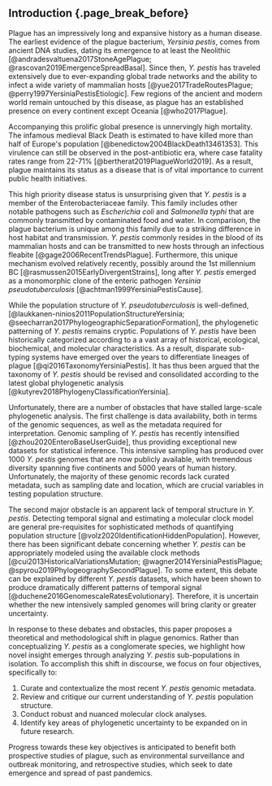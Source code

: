 ## Introduction {.page_break_before}

Plague has an impressively long and expansive history as a human disease. The earliest evidence of the plague bacterium, *Yersinia pestis*, comes from ancient DNA studies, dating its emergence to at least the Neolithic [@andradesvaltuena2017StoneAgePlague;  @rascovan2019EmergenceSpreadBasal]. Since then, *Y. pestis* has traveled extensively due to ever-expanding global trade networks  and the ability to infect a wide variety of mammalian hosts [@yue2017TradeRoutesPlague; @perry1997YersiniaPestisEtiologic]. Few regions of the ancient and modern world remain untouched by this disease, as plague has an established presence on every continent except Oceania [@who2017Plague].

Accompanying this prolific global presence is unnervingly high mortality. The infamous medieval Black Death is estimated to have killed more than half of Europe's population [@benedictow2004BlackDeath13461353]. This virulence can still be observed in the post-antibiotic era, where case fatality rates range from 22-71% [@bertherat2019PlagueWorld2019]. As a result, plague maintains its status as a disease that is of vital importance to current public health initiatives.

This high priority disease status is unsurprising given that *Y. pestis* is a member of the Enterobacteriaceae  family. This family includes other notable pathogens such as *Escherichia coli* and *Salmonella typhi* that are commonly transmitted by contaminated food and water. In comparison, the plague bacterium is unique among this family due to a striking difference in host habitat and transmission. *Y. pestis* commonly resides in the blood of its mammalian hosts and can be transmitted to new hosts through an infectious fleabite [@gage2006RecentTrendsPlague]. Furthermore, this unique mechanism evolved relatively recently, possibly around the 1st millennium BC [@rasmussen2015EarlyDivergentStrains], long after *Y. pestis* emerged as a monomorphic clone of the enteric pathogen *Yersinia pseudotuberculosis* [@achtman1999YersiniaPestisCause].

While the population structure of *Y. pseudotuberculosis* is well-defined, [@laukkanen-ninios2011PopulationStructureYersinia; @seecharran2017PhylogeographicSeparationFormation], the phylogenetic patterning of *Y. pestis* remains cryptic. Populations of *Y. pestis* have been historically categorized according to a a vast array of historical, ecological, biochemical, and molecular characteristics. As a result, disparate sub-typing systems have emerged over the years to differentiate lineages of plague [@qi2016TaxonomyYersiniaPestis].  It has thus been argued that the taxonomy of *Y. pestis* should be revised and consolidated according to the latest global phylogenetic analysis [@kutyrev2018PhylogenyClassificationYersinia].

Unfortunately, there are a number of obstacles that have stalled large-scale phylogenetic analysis. The first challenge is data availability, both in terms of the genomic sequences, as well as the metadata required for interpretation. Genomic sampling of *Y. pestis* has recently intensified
 [@zhou2020EnteroBaseUserGuide], thus providing exceptional new datasets for statistical inference. This intensive sampling has produced over 1000  *Y. pestis* genomes that are now publicly available, with tremendous diversity spanning five continents and 5000 years of human history. Unfortunately, the majority of these genomic records lack curated metadata, such as sampling date and location, which are crucial variables in testing population structure.

 The second major obstacle is an apparent lack of temporal structure in *Y. pestis*. Detecting temporal signal and estimating a molecular clock model are general pre-requisites for sophisticated methods of quantifying population structure [@volz2020IdentificationHiddenPopulation].
 However, there has been significant debate concerning whether *Y. pestis* can be appropriately modeled using the available clock methods [@cui2013HistoricalVariationsMutation; @wagner2014YersiniaPestisPlague; @spyrou2019PhylogeographySecondPlague].
 To some extent, this debate can be explained by different *Y. pestis* datasets, which have been shown to produce dramatically different patterns of temporal signal [@duchene2016GenomescaleRatesEvolutionary]. Therefore, it is uncertain whether the new intensively sampled genomes will bring clarity or greater uncertainty.

In response to these debates and obstacles, this paper proposes a theoretical and methodological shift in plague genomics. Rather than conceptualizing *Y. pestis* as a conglomerate species, we highlight how novel insight emerges through analyzing *Y. pestis* sub-populations in isolation. To accomplish this shift in discourse, we focus on four objectives, specifically to:

1. Curate and contextualize the most recent *Y. pestis* genomic metadata.
2. Review and critique our current understanding of *Y. pestis* population structure.
3. Conduct robust and nuanced molecular clock analyses.
4. Identify key areas of phylogenetic uncertainty to be expanded on in future research.

Progress towards these key objectives is anticipated to benefit both prospective studies of plague, such as environmental surveillance and outbreak monitoring, and retrospective studies, which seek to date emergence and spread of past pandemics.